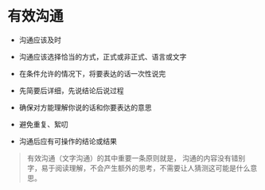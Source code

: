 # 有效沟通

- 沟通应该及时

- 沟通应该选择恰当的方式，正式或非正式、语言或文字

- 在条件允许的情况下，将要表达的话一次性说完

- 先简要后详细，先说结论后说过程

- 确保对方能理解你说的话和你要表达的意思

- 避免重复、絮叨

- 沟通后应有可操作的结论或结果

> 有效沟通（文字沟通）的其中重要一条原则就是，
> 沟通的内容没有错别字，易于阅读理解，不会产生额外的思考，不需要让人猜测这可能是什么意思。
